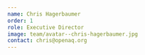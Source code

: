 ```yaml
---
name: Chris Hagerbaumer
order: 1
role: Executive Director
image: team/avatar--chris-hagerbaumer.jpg
contact: chris@openaq.org
---
```

